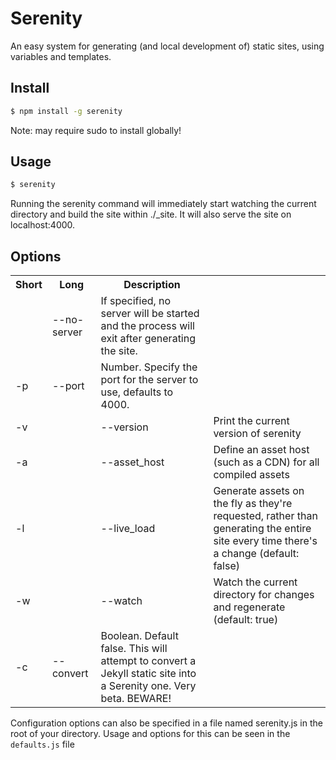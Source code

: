 # Serenity

An easy system for generating (and local development of) static sites, using variables and templates.


## Install

```bash
$ npm install -g serenity
```

Note: may require sudo to install globally!

## Usage
```bash
$ serenity
```

Running the serenity command will immediately start watching the current directory and build the site within ./_site. It will also serve the site on localhost:4000.

## Options

<table>
  <tr>
    <th>Short</th><th>Long</th><th>Description</th>
  </tr>
  <tr>
    <td></td><td>--no-server</td><td>If specified, no server will be started and the process will exit after generating the site.</td>
  </tr>
  <tr>
    <td>-p</td><td>--port</td><td>Number. Specify the port for the server to use, defaults to 4000.</td>
  </tr>
  <tr>
    <td>-v<td><td>--version</td><td>Print the current version of serenity</td>
  </tr>
  <tr>
    <td>-a<td><td>--asset_host</td><td>Define an asset host (such as a CDN) for all compiled assets</td>
  </tr>
  <tr>
    <td>-l<td><td>--live_load</td><td>Generate assets on the fly as they're requested, rather than generating the entire site every time there's a change (default: false)</td>
  </tr>
  <tr>
    <td>-w<td><td>--watch</td><td>Watch the current directory for changes and regenerate (default: true)</td>
  </tr>
  <tr>
    <td>-c</td><td>--convert</td><td>Boolean. Default false. This will attempt to convert a Jekyll static site into a Serenity one. Very beta. BEWARE!</td>
  </tr>
</table>

Configuration options can also be specified in a file named serenity.js in the root of your directory. Usage and options for this can be seen in the `defaults.js` file
